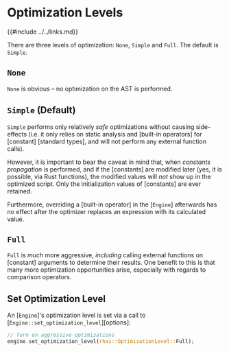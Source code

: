 Optimization Levels
==================

{{#include ../../links.md}}

There are three levels of optimization: `None`, `Simple` and `Full`.
The default is `Simple`.


`None`
------

`None` is obvious &ndash; no optimization on the AST is performed.


`Simple` (Default)
------------------

`Simple` performs only relatively _safe_ optimizations without causing side-effects (i.e. it only
relies on static analysis and [built-in operators] for [constant] [standard types], and will not
perform any external function calls).

However, it is important to bear the caveat in mind that, when _constants propagation_ is performed,
and if the [constants] are modified later (yes, it is possible, via Rust functions), the modified
values will _not_ show up in the optimized script.  Only the initialization values of [constants]
are ever retained.

Furthermore, overriding a [built-in operator] in the [`Engine`] afterwards has no effect after the
optimizer replaces an expression with its calculated value.

`Full`
------

`Full` is _much_ more aggressive, _including_ calling external functions on [constant] arguments to
determine their results. One benefit to this is that many more optimization opportunities arise,
especially with regards to comparison operators.


Set Optimization Level
---------------------

An [`Engine`]'s optimization level is set via a call to [`Engine::set_optimization_level`][options]:

```rust no_run
// Turn on aggressive optimizations
engine.set_optimization_level(rhai::OptimizationLevel::Full);
```

